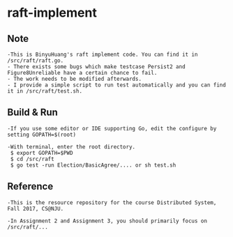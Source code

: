 # raft-implement

## Note
	-This is BinyuHuang's raft implement code. You can find it in /src/raft/raft.go.
	- There exists some bugs which make testcase Persist2 and Figure8Unreliable have a certain chance to fail.
	- The work needs to be modified afterwards.
	- I provide a simple script to run test automatically and you can find it in /src/raft/test.sh.

## Build & Run
	-If you use some editor or IDE supporting Go, edit the configure by setting GOPATH=$(root)

	-With terminal, enter the root directory.
	 $ export GOPATH=$PWD
	 $ cd /src/raft
	 $ go test -run Election/BasicAgree/.... or sh test.sh

## Reference
	-This is the resource repository for the course Distributed System, Fall 2017, CS@NJU.

	-In Assignment 2 and Assignment 3, you should primarily focus on /src/raft/...

